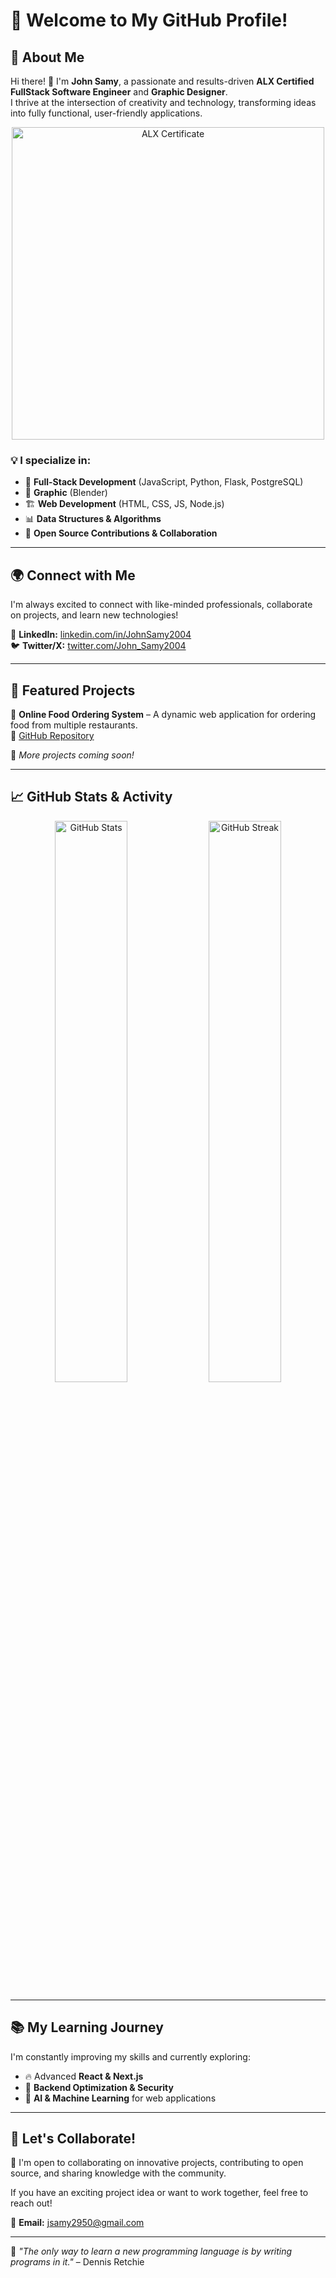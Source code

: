 # 🌟 Welcome to My GitHub Profile!  

## 🚀 About Me  
Hi there! 👋 I'm **John Samy**, a passionate and results-driven **ALX Certified FullStack Software Engineer** and **Graphic Designer**.  
I thrive at the intersection of creativity and technology, transforming ideas into fully functional, user-friendly applications.  

<p align="center">
  <img src="https://imgur.com/a/SF1AKCs" alt="ALX Certificate" width="500"/>
</p>

### 💡 I specialize in:  
- 🔹 **Full-Stack Development** (JavaScript, Python, Flask, PostgreSQL)  
- 🎨 **Graphic** (Blender)  
- 🏗️ **Web Development** (HTML, CSS, JS, Node.js)  
- 📊 **Data Structures & Algorithms**  
- 🔧 **Open Source Contributions & Collaboration**  

---

## 🌍 Connect with Me  
I'm always excited to connect with like-minded professionals, collaborate on projects, and learn new technologies!  

🔗 **LinkedIn:** [linkedin.com/in/JohnSamy2004](https://www.linkedin.com/in/JohnSamy2004/)  
🐦 **Twitter/X:** [twitter.com/John_Samy2004](https://twitter.com/JohnSamy2004)  

---

## 📌 Featured Projects  
🚀 **Online Food Ordering System** – A dynamic web application for ordering food from multiple restaurants.  
🔗 [GitHub Repository](https://github.com/your-repo)   

🚧 *More projects coming soon!*  

---

## 📈 GitHub Stats & Activity  
<p align="center">
  <img src="https://github-readme-stats.vercel.app/api?username=JohnSamy2004&show_icons=true&theme=radical" width="48%" alt="GitHub Stats"/>
  <img src="https://github-readme-streak-stats.herokuapp.com/?user=JohnSamy2004&theme=radical" width="48%" alt="GitHub Streak"/>
</p>

---

## 📚 My Learning Journey  
I'm constantly improving my skills and currently exploring:  
- 🔥 Advanced **React & Next.js**  
- 📡 **Backend Optimization & Security**  
- 🤖 **AI & Machine Learning** for web applications  

---

## 💬 Let's Collaborate!  
🚀 I'm open to collaborating on innovative projects, contributing to open source, and sharing knowledge with the community.  

If you have an exciting project idea or want to work together, feel free to reach out!  

📩 **Email:** [jsamy2950@gmail.com](mailto:jsamy2950@gmail.com)  

---

🔹 *"The only way to learn a new programming language is by writing programs in it."* – Dennis Retchie  
